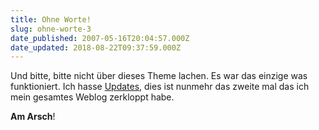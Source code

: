 ```yaml
---
title: Ohne Worte!
slug: ohne-worte-3
date_published: 2007-05-16T20:04:57.000Z
date_updated: 2018-08-22T09:37:59.000Z
---
```


Und bitte, bitte nicht über dieses Theme lachen. Es war das einzige was funktioniert. Ich hasse [Updates](__GHOST_URL__/16/wordpress-22-update-it-baby/), dies ist nunmehr das zweite mal das ich mein gesamtes Weblog zerkloppt habe.

**Am Arsch**!
